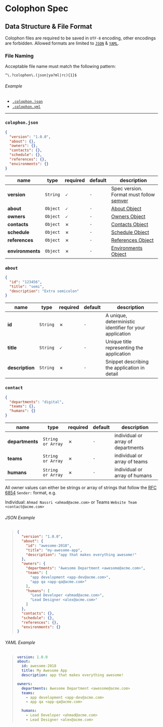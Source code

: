 # Colophon Spec

## Data Structure & File Format

Colophon files are required to be saved in `UTF-8` encoding, other encodings are forbidden. Allowed formats are limited to [`JSON`][json] & [`YAML`][yaml].

### File Naming

Acceptable file name must match the following pattern:

```regex
^\.?colophon\.(json|ya?ml|rc){1}$
```

###### Example

- [`.colophon.json`](#json-example)
- [`.colophon.yml`](#yaml-example)

---

### `colophon.json`

```json
{
  "version": "1.0.0",
  "about": {},
  "owners": {},
  "contacts": {},
  "schedule": {},
  "references": {},
  "environments": {}
}
```

name               | type     | required | default | description                                
------------------ | -------- | -------- | ------- | -------------------------------------------
**version**        | `String` | 🗸        | `-`     | Spec version. Format must follow [semver][]
**about**          | `Object` | 🗸        | `-`     | [About Object](#about)            
**owners**         | `Object` | 🗸        | `-`     | [Owners Object](#owners)            
**contacts**       | `Object` | ✗        | `-`     | [Contacts Object](#contacts)            
**schedule**       | `Object` | ✗        | `-`     | [Schedule Object](#schedule)            
**references**     | `Object` | ✗        | `-`     | [References Object](#references)            
**environments**   | `Object` | ✗        | `-`     | [Environments Object](#environments)            

### `about`

```json
{
  "id": "123456",
  "title": "semi",
  "description": "Extra semicolon"
}
```

name            | type     | required | default | description                                                                                                
--------------- | -------- | -------- | ------- | -------------------------------------------------------
**id**          | `String` | ✗        | `-`     | A unique, deterministic identifier for your application 
**title**       | `String` | 🗸        | `-`     | Unique title representing the application                                                 
**description** | `String` | ✗        | `-`     | Snippet describing the application in detail                                         

### `contact`

```json
{
  "departments": "digital",
  "teams": {},
  "humans": {}
}
```

name            | type           | required | default | description                                                         
--------------- | -------------- | -------- | ------- | ----------------------------------
**departments** | `String or Array` | ✗        | `-`     | individual or array of departments                                    
**teams**       | `String or Array` | ✗        | `-`     | individual or array of teams
**humans**      | `String or Array` | ✗        | `-`     | individual or array of humans  

All owner values can either be strings or array of strings that follow the [RFC 6854](https://tools.ietf.org/html/rfc6854) `Sender:` format, e.g.

Individual: `Ahmad Nassri <ahmad@acme.com>` or Teams `Website Team <contact@acme.com>`

###### JSON Example

> ```json
> {
>   "version": "1.0.0",
>   "about": {
>     "id": "awesome-2018",
>     "title": "my-awesome-app",
>     "description": "app that makes everything awesome!"
>   },
>   "owners": {
>     "departments": "Awesome Department <awesome@acme.com>",
>     "teams": [
>       "app development <app-dev@acme.com>",
>       "app qa <app-qa@acme.com>"
>     ],
>     "humans": [
>       "Lead Developer <ahmad@acme.com>",
>       "Lead Designer <alex@acme.com>"
>     ]
>   },
>   "contacts": {},
>   "schedule": {},
>   "references": {},
>   "environments": {}
> }
> ```

###### YAML Example

> ```yaml
> version: 1.0.0
> about:
>   id: awesome-2018
>   title: My Awesome App
>   description: app that makes everything awesome!
>
> owners:
>   departments: Awesome Department <awesome@acme.com>
>   teams:
>     - app development <app-dev@acme.com>
>     - app qa <app-qa@acme.com>
>
>   humans:
>     - Lead Developer <ahmad@acme.com>
>     - Lead Designer <alex@acme.com>
> ```

[json]: https://www.json.org/

[semver]: https://semver.org

[yaml]: http://www.yaml.org/
